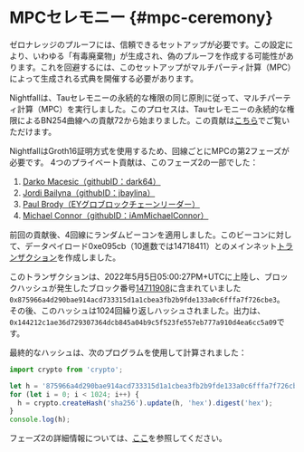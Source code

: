 
# MPCセレモニー {#mpc-ceremony}
ゼロナレッジのプルーフには、信頼できるセットアップが必要です。この設定により、いわゆる「有毒廃棄物」が生成され、偽のプルーフを作成する可能性があります。これを回避するには、このセットアップがマルチパーティ計算（MPC）によって生成される式典を開催する必要があります。

Nightfallは、Tauセレモニーの永続的な権限の同じ原則に従って、マルチパーティ計算（MPC）を実行しました。このプロセスは、Tauセレモニーの永続的な権限によるBN254曲線への貢献72から始まりました。この貢献は[こちら](https://github.com/weijiekoh/perpetualpowersoftau/tree/master/0071_edward_response)でご覧いただけます。

NightfallはGroth16証明方式を使用するため、回線ごとにMPCの第2フェーズが必要です。 4つのプライベート貢献は、このフェーズ2の一部でした：

1. [Darko Macesic（githubID：dark64）](https://github.com/maticnetwork/nightfall_phase2ceremony/blob/main/atttestations/1_Darko.md)
2. [Jordi Bailyna（githubID：jbaylina）](https://github.com/maticnetwork/nightfall_phase2ceremony/blob/main/atttestations/2_Baylina.md)
3. [Paul Brody（EYグロブロックチェーンリーダー）](https://github.com/maticnetwork/nightfall_phase2ceremony/blob/main/atttestations/3_Brody.md)
4. [Michael Connor（githubID：iAmMichaelConnor）](https://github.com/maticnetwork/nightfall_phase2ceremony/blob/main/atttestations/4_Connor.md)

前回の貢献後、4回線にランダムビーコンを適用しました。このビーコンに対して、データペイロード0xe095cb（10進数では14718411）とのメインネット[トランザクション](https://etherscan.io/tx/0xd42eff8e34aa9227cdceb12daf1d868b3dec025ac23073cfd103bb697642dbc1)を作成しました。

このトランザクションは、2022年5月5日05:00:27PM+UTCに上陸し、ブロックハッシュが発生したブロック番号[14711908](https://etherscan.io/block/14711908)に含まれていました
`0x875966a4d290bae914acd733315d1a1cbea3fb2b9fde133a0c6fffa7f726cbe3`。
その後、このハッシュは1024回繰り返しハッシュされました。出力は、`0x144212c1ae36d729307364dcb845a04b9c5f523fe557eb777a910d4ea6cc5a09`です。

最終的なハッシュは、次のプログラムを使用して計算されました：

```js
import crypto from 'crypto';

let h = '875966a4d290bae914acd733315d1a1cbea3fb2b9fde133a0c6fffa7f726cbe3';
for (let i = 0; i < 1024; i++) {
  h = crypto.createHash('sha256').update(h, 'hex').digest('hex');
}
console.log(h);
```

フェーズ2の詳細情報については、[ここ](https://github.com/maticnetwork/nightfall_phase2ceremony/blob/main/atttestations/phase2.md)を参照してください。

